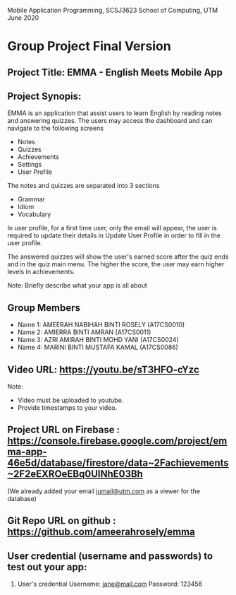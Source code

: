 Mobile Application Programming, SCSJ3623
School of Computing, UTM
June 2020

# Group Project Final Version

## Project Title: EMMA - English Meets Mobile App

## Project Synopis:

EMMA is an application that assist users to learn English by reading notes and answering quizzes.
The users may access the dashboard and can navigate to the following screens
- Notes
- Quizzes
- Achievements
- Settings
- User Profile

The notes and quizzes are separated into 3 sections
- Grammar
- Idiom
- Vocabulary

In user profile, for a first time user, only the email will appear, the user is required to update their details in Update User Profile in order to fill in the user profile.

The answered quizzes will show the user's earned score after the quiz ends and in the quiz main menu. The higher the score, the user may earn higher levels in achievements.

Note: Briefly describe what your app is all about

## Group Members

- Name 1: AMEERAH NABIHAH BINTI ROSELY (A17CS0010)
- Name 2: AMIERRA BINTI AMRAN (A17CS0011)
- Name 3: AZRI AMIRAH BINTI MOHD YANI (A17CS0024)
- Name 4: MARINI BINTI MUSTAFA KAMAL (A17CS0086)

## Video URL: https://youtu.be/sT3HFO-cYzc

Note:
- Video must be uploaded to youtube.
- Provide timestamps to your video.

## Project URL on Firebase : https://console.firebase.google.com/project/emma-app-46e5d/database/firestore/data~2Fachievements~2F2eEXROeEBq0UINhE03Bh
(We already added your email jumail@utm.com as a viewer for the database)

## Git Repo URL on github : https://github.com/ameerahrosely/emma

## User credential (username and passwords) to test out your app:

1. User's credential 
Username: jane@mail.com
Password: 123456

